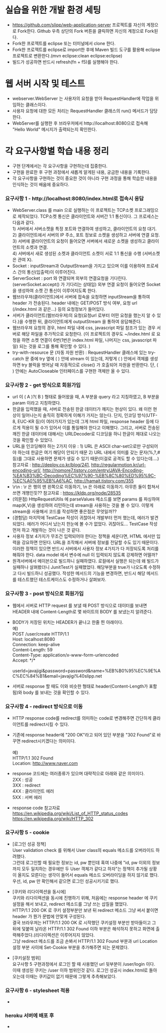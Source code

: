 # 실습을 위한 개발 환경 세팅
* https://github.com/slipp/web-application-server 프로젝트를 자신의 계정으로 Fork한다. Github 우측 상단의 Fork 버튼을 클릭하면 자신의 계정으로 Fork된다.
* Fork한 프로젝트를 eclipse 또는 터미널에서 clone 한다.
* Fork한 프로젝트를 eclipse로 import한 후에 Maven 빌드 도구를 활용해 eclipse 프로젝트로 변환한다.(mvn eclipse:clean eclipse:eclipse)
* 빌드가 성공하면 반드시 refresh(fn + f5)를 실행해야 한다.

# 웹 서버 시작 및 테스트
* webserver.WebServer 는 사용자의 요청을 받아 RequestHandler에 작업을 위임하는 클래스이다.
* 사용자 요청에 대한 모든 처리는 RequestHandler 클래스의 run() 메서드가 담당한다.
* WebServer를 실행한 후 브라우저에서 http://localhost:8080으로 접속해 "Hello World" 메시지가 출력되는지 확인한다.

# 각 요구사항별 학습 내용 정리
* 구현 단계에서는 각 요구사항을 구현하는데 집중한다.
* 구현을 완료한 후 구현 과정에서 새롭게 알게된 내용, 궁금한 내용을 기록한다.
* 각 요구사항을 구현하는 것이 중요한 것이 아니라 구현 과정을 통해 학습한 내용을 인식하는 것이 배움에 중요하다.

### 요구사항 1 - http://localhost:8080/index.html로 접속시 응답
* WebServer.class 를 main 으로 실행하는 이 프로젝트는 TCP소켓 프로그래밍으로 제작되었다. TCP소켓 통신은 클라이언트와 서버간 1:1 통신이다. 그 프로세스는 다음과 같다. <br>1) 서버에서 서버소켓을 특정 포트와 연결하여 생성하고, 클라이언트의 요청 대기. <br>2) 클라이언트에서 서버의 IP 주소, 포트 정보로 소켓을 생성하고 서버에 연결 요청. <br>3) 서버에 클라이언트의 요청이 들어오면 서버에서 새로운 소켓을 생성하고 클라이언트의 소켓과 연결. <br>4) 서버에서 새로 생성된 소켓과 클라이언트 소켓이 서로 1:1 통신을 수행 (서버소켓은 관여 X).
* Socket : inputStream과 OutputStream을 가지고 있으며 이를 이용하여 프로세스 간의 통신(입출력)이 이루어진다.
* ServerSocket : port 와 연결되며 외부의 연결요청을 기다린다.(serverSocket.accept() 가 기다리는 상태임) 외부 연결 요청이 들어오면 Socket을 생성하여 소켓 간 통신이 이루어지도록 한다.
* 웹브라우져(클라이언트)에서 서버에 접속을 요청하면 inputStream을 통하여 header 가 전송된다. header 내에는 GET/POST 방식 여부, 요청 url (/index.html 과 같은...) 등의 요청정보가 들어있다.
* 서버가 클라이언트(웹브라우져)의 요청(요청url 로부터 어떤 요청을 했는지 알 수 있다.)을 수행한 뒤, 클라이언트에게 outputStream 을 통하여 응답해준다.
* 웹브라우져 요청의 경우, html 파일 내에 css, javascript 파일 참조가 있는 경우 서버로 해당 파일을 추가적으로 요청한다. (이 프로젝트의 경우도 ~/index.html 로 요청을 하면 소켓 연결이 6번(1번은 index.html 파일, 나머지는 css, javascript 파일) 되는 것을 로그를 통해 확인할 수 있다. )
* try-with-resource 문 (자동 자원 반환) : RequestHandler 클래스에 있는 try-catch 문 중에 try 옆에 ( ) 안에 stream 이 있는데, 저렇게 ( ) 안에서 객체를 생성하면 try 블럭을 벗어날 때 자동적으로 close() 가 호출되어 자원을 반환한다. 단, ( ) 안에는 AutoCloseable 인터페이스를 구현한 객체만 올 수 있다.

### 요구사항 2 - get 방식으로 회원가입
* url 이 ( A )?( B ) 형태로 들어왔을 때, A 부분을 query 라고 지칭하였고, B 부분을 param 이라고 지칭하였다.
* 한글을 입력했을 때, 서버로 전송된 한글 데이터가 깨지는 현상이 있다. 왜 이런 현상이 일어나는지 솔직히 정확하게 이해가 가지는 않는다. 단지, 인코딩 방식(UTF-8, EUC-KR 등)이 여러가지가 있는데 그게 html 파일, response header 등에 다르게 적용이 될 수가 있어서 이를 통일해야 한다고 이해했다. 그리고, 서버로 전송된 깨진 한글 데이터에 대해서는 URLDecoder로 디코딩을 하니 한글이 제대로 나오는 것을 확인할 수 있었다.
* URL을 인코딩해야 하는 2가지 이유 : 1) URL 은 ASCII char-set으로만 구성되어야 하는데 한글은 여기 해당이 안되기 때문 2) URL 내에서 의미를 갖는 문자(%,?,# 등)를 그대로 사용하면 문제가 생길 수 있기 때문(이걸로 공격도 할 수 있다는데....)
참고자료 : http://deploy.co.kr/blog/241, http://regularmotion.kr/url-encoding-url/, http://nomore7.tistory.com/entry/JAVA-Encoding-%EA%B3%BC-Decoding%EC%97%90-%EB%8C%80%ED%95%9C-%EC%A0%95%EB%A6%AC, http://hamait.tistory.com/355
* \r\n : \r 은 행의 맨 왼쪽으로 이동하기, \n 은 아래로 이동하기. 아무튼 둘이 합쳐서 쓰면 개행인듯??
참고자료 : https://kldp.org/node/28535
* (의문점) HttpRequestUtils 에 parseValues 메소드를 보면 params 를 파싱하여 map(K,V)을 생성하여 리턴하는데 stream을 사용하는 것을 볼 수 있다. 이렇게 stream을 사용해서 코드를 작성하면 좋은점은 무엇일까??
* (경험담) 마지막에 TestCase 작성이 귀찮아서 개발부터 먼저 했는데, 에러가 발견되었다. 에러가 어디서 났는지 한눈에 볼 수가 없었다. 귀찮아도... TestCase 작성 먼저 하고 개발하는 것이 나은 것 같다.
* 사용자 정보 4가지가 무조건 입력되어야 한다는 정책을 세운다면, HTML 에서만 입력을 강요하면 안된다. URL을 조작해서 서버에 정보를 전달할 수도 있기 때문이다. 이러한 정책이 있으면 반드시 서버에서 사용자 정보 4가지가 다 저장되도록 처리를 해줘야 한다. data model 에서 변수에 null 이 입력되지 않도록 강제하면 어떨까?
* 원격서버에서 메이븐으로 빌드하니 실패하였다. 로컬에서 실행은 되는데 왜 빌드가 실패하나 살펴봤더니 JunitTest가 실패했었다. 해당부분을 true가 나오도록 수정하고 다시 빌드하니 성공했다. 작성한 메서드의 기능을 변경하면, 반드시 해당 메서드를 테스트했던 테스트케이스도 수정하거나 살펴보자.

### 요구사항 3 - post 방식으로 회원가입
* 웹에서 서버로 HTTP request 를 보낼 때 POST 방식으로 데이터를 보내면 HEADER 내에 Content-Length로 몇 바이트의 BODY 를 보냈는지 알려준다.
* BODY가 저장된 위치는 HEADER가 끝나고 한줄 띈 아래이다.<br>
예)<br>
POST /user/create HTTP/1.1<br>
Host: localhost:8080<br>
Connection: keep-alive<br>
Content-Length: 59<br>
Content-Type: application/x-www-form-urlencoded<br>
Accept: \*/\*<br><br>
userId=javajigi&password=password&name=%EB%B0%95%EC%9E%AC%EC%84%B1&email=javajigi%40slipp.net<br>

* 서버로 response 할 때도 이와 비슷한 형태로 header(Content-Length가 표함됨)와 body 를 보내는 것을 확인할 수 있다.

### 요구사항 4 - redirect 방식으로 이동
* HTTP response code를 redirect를 의미하는 code로 변경해주면 간단하게 클라이언트를 redirect시킬 수 있다.
* 기존에 response header에 "200 OK"라고 되어 있던 부분을 "302 Found"로 바꾸면 redirect시키겠다는 의미이다.<br><br>
예)<br>
HTTP/1.1 302 Found<br>
Location: http://www.naver.com<br>
* response 코드에는 여러종류가 있으며 대략적으로 아래와 같은 의미이다.<br>
2XX : 성공<br>
3XX : redirect <br>
4XX : 클라이언트 에러 <br>
5XX : 서버 에러 <br>

* response code 참고자료 <br>
https://en.wikipedia.org/wiki/List_of_HTTP_status_codes <br> 
https://en.wikipedia.org/wiki/HTTP_302 <br>

### 요구사항 5 - cookie
* [로그인 성공 정책]<br>User validation check 를 위해서 User class의 equals 메소드를 오버라이드 하려했다.<br>그런데 로그인할 때 필요한 정보는 id, pw 뿐인데 혹여 나중에 "id, pw 이외의 정보까지 모두 일치하는 경우에만 두 User 객체가 같다고 하자"는 정책이 추가될 상황이 올지도 모른다는 생각이 들어서 equals 메소드 오버라이딩을 하지 않기로 했다. <br>우선, id, pw 만 확인해서 같으면 로그인 성공시키기로 했다.

* [쿠키와 리다이렉션을 동시에]<br>쿠키와 리다이렉션을 동시에 진행하기 위해, 처음에는 response header 에 쿠키설정을 해서 보내고, redirect 메소드를 그냥 쓰는 삽질을 했었다. <br>HTTP/1.1 200 OK 로 쿠키 설정부분만 보낸 뒤 redirect 메소드 그냥 써서 붙이면 header 가 뭔가 문법에 안맞게 구성된다. <br>결국 브라우져는 HTTP/1.1 200 OK 로 시작했던 쿠키설정 부분만 받아들이고 그 뒤에 덫붙여 날라온 HTTP/1.1 302 Found 이하 부분은 해석하지 못하고 화면에 출력해주었다.(리다이렉션은 이루어지지 않았다.<br> 그냥 redirect 메소드를 조금 손봐서 HTTP/1.1 302 Found 부분과 url Location 설정 부분 사이에 Set-Cookie 부분을 추가해주면 되는 문제였다.

* [쿠키설정 범위]<br>요구사항 5 구현과정에서 로그인 할 때 사용했던 url 뒷부분이 /user/login 이다.<br>이때 생성된 쿠키는 /user 이하 범위인것 같다. 로그인 성공시 index.html로 돌아오는데 이때는 쿠키값이 없기 때문에 그렇게 추측해보았다.

### 요구사항 6 - stylesheet 적용
*

### heroku 서버에 배포 후
*
